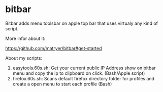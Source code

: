 # bitbar
Bitbar adds menu toolsbar on apple top bar that uses virtualy any kind of script.

More infor about it:

https://github.com/matryer/bitbar#get-started

About my scripts: 

1. easytools.60s.sh: 
  Get your current public IP Address show on bitbar menu and copy the ip to clipboard on click.
  (Bash/Apple script)
2. firefox.60s.sh: 
   Scans default firefox directory folder for profiles and create a open menu to start each profile
   (Bash)

